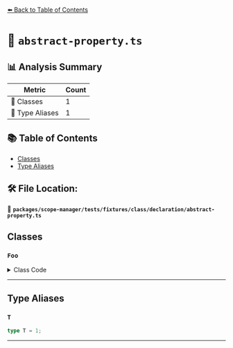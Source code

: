 [⬅️ Back to Table of Contents](../../../../../../index.md)

# 📄 `abstract-property.ts`

## 📊 Analysis Summary

| Metric | Count |
|--------|-------|
| 🧱 Classes | 1 |
| 📑 Type Aliases | 1 |

## 📚 Table of Contents

- [Classes](#classes)
- [Type Aliases](#type-aliases)

## 🛠️ File Location:
📂 **`packages/scope-manager/tests/fixtures/class/declaration/abstract-property.ts`**

## Classes

### `Foo`

<details><summary>Class Code</summary>

```ts
abstract class Foo {
  protected abstract readonly prop: T;
}
```
</details>


---

## Type Aliases

### `T`

```ts
type T = 1;
```


---